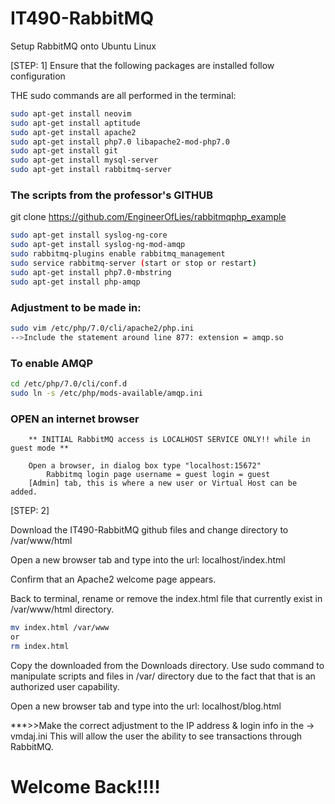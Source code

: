 # IT490-RabbitMQ

Setup RabbitMQ onto Ubuntu Linux

[STEP: 1]
Ensure that the following packages are installed follow configuration 

THE sudo commands are all performed in the terminal:
``` bash
sudo apt-get install neovim
sudo apt-get install aptitude
sudo apt-get install apache2
sudo apt-get install php7.0 libapache2-mod-php7.0
sudo apt-get install git
sudo apt-get install mysql-server
sudo apt-get install rabbitmq-server
```
### The scripts from the professor's GITHUB
git clone https://github.com/EngineerOfLies/rabbitmqphp_example

``` bash
sudo apt-get install syslog-ng-core
sudo apt-get install syslog-ng-mod-amqp
sudo rabbitmq-plugins enable rabbitmq_management
sudo service rabbitmq-server (start or stop or restart) 
sudo apt-get install php7.0-mbstring
sudo apt-get install php-amqp
```
### Adjustment to be made in:
```bash
sudo vim /etc/php/7.0/cli/apache2/php.ini
-->Include the statement around line 877: extension = amqp.so
```

### To enable AMQP
``` bash
cd /etc/php/7.0/cli/conf.d
sudo ln -s /etc/php/mods-available/amqp.ini
```

### OPEN an internet browser
```	
	** INITIAL RabbitMQ access is LOCALHOST SERVICE ONLY!! while in guest mode **

	Open a browser, in dialog box type "localhost:15672"
		Rabbitmq login page username = guest login = guest
	[Admin] tab, this is where a new user or Virtual Host can be added.
```

[STEP: 2]

Download the IT490-RabbitMQ github files and change directory to  /var/www/html

Open a new browser tab and type into the url: localhost/index.html

Confirm that an Apache2 welcome page appears.

Back to terminal, rename or remove the index.html file that currently exist in /var/www/html directory.
```bash
mv index.html /var/www
or
rm index.html
```

Copy the downloaded from the Downloads directory.  Use sudo command to manipulate scripts and files in /var/ directory 
due to the fact that that is an authorized user capability.

Open a new browser tab and type into the url: localhost/blog.html

***>>Make the correct adjustment to the IP address & login info in the ->  vmdaj.ini
This will allow the user the ability to see transactions through RabbitMQ. 


# Welcome Back!!!!


	
